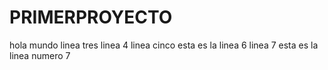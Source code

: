 # PRIMERPROYECTO
hola mundo
linea tres
linea 4
linea  cinco
esta es la linea 6
linea 7
esta es la linea numero 7 
